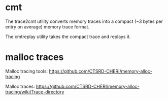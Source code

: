 # cmt
The trace2cmt utility converts memory traces into a compact (~3 bytes per entry on average) memory trace format.

The cmtreplay utility takes the compact trace and replays it.

# malloc traces

Malloc tracing tools: https://github.com/CTSRD-CHERI/memory-alloc-tracing

Malloc traces: https://github.com/CTSRD-CHERI/memory-alloc-tracing/wiki/Trace-directory


